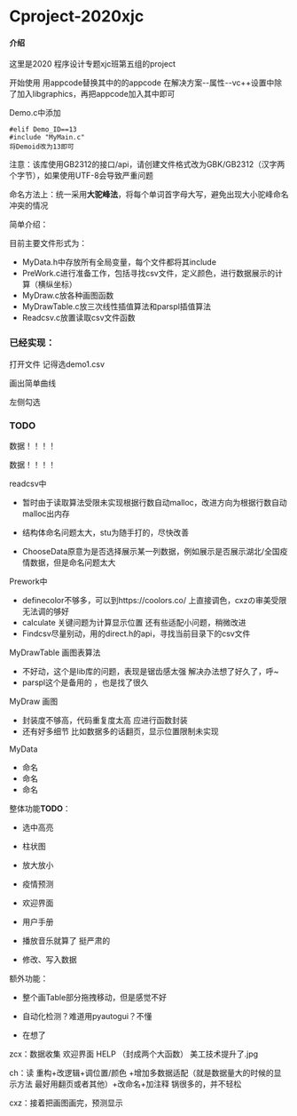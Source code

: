 # Cproject-2020xjc

#### 介绍
这里是2020 程序设计专题xjc班第五组的project



开始使用   用appcode替换其中的的appcode  在解决方案--属性--vc++设置中除了加入libgraphics，再把appcode加入其中即可





Demo.c中添加

~~~
#elif Demo_ID==13
#include "MyMain.c"
将Demoid改为13即可
~~~



注意：该库使用GB2312的接口/api，请创建文件格式改为GBK/GB2312（汉字两个字节），如果使用UTF-8会导致严重问题



命名方法上：统一采用**大驼峰法**，将每个单词首字母大写，避免出现大小驼峰命名冲突的情况





简单介绍：

目前主要文件形式为：

- MyData.h中存放所有全局变量，每个文件都将其include
- PreWork.c进行准备工作，包括寻找csv文件，定义颜色，进行数据展示的计算（横纵坐标）
- MyDraw.c放各种画图函数
- MyDrawTable.c放三次线性插值算法和parspl插值算法
- Readcsv.c放置读取csv文件函数



### 已经实现：

打开文件   记得选demo1.csv

画出简单曲线

左侧勾选





### TODO



数据！！！！

数据！！！！



readcsv中

- 暂时由于读取算法受限未实现根据行数自动malloc，改进方向为根据行数自动malloc出内存

- 结构体命名问题太大，stu为随手打的，尽快改善
- ChooseData原意为是否选择展示某一列数据，例如展示是否展示湖北/全国疫情数据，但是命名问题太大





Prework中

- definecolor不够多，可以到https://coolors.co/  上直接调色，cxzの审美受限无法调的够好
- calculate 关键问题为计算显示位置  还有些适配小问题，稍微改进
- Findcsv尽量别动，用的direct.h的api，寻找当前目录下的csv文件







MyDrawTable 画图表算法

- 不好动，这个是lib库的问题，表现是锯齿感太强   解决办法想了好久了，呼~
- parspl这个是备用的 ，也是找了很久



MyDraw 画图

- 封装度不够高，代码重复度太高 应进行函数封装
- 还有好多细节  比如数据多的话翻页，显示位置限制未实现



MyData

- 命名  
- 命名
- 命名



整体功能**TODO**：

- 选中高亮

- 柱状图

- 放大放小

- 疫情预测

- 欢迎界面

- 用户手册

- 播放音乐就算了  挺严肃的

- 修改、写入数据

  

额外功能：

- 整个画Table部分拖拽移动，但是感觉不好

- 自动化检测？难道用pyautogui？不懂

- 在想了

  




zcx：数据收集  欢迎界面  HELP （封成两个大函数）   美工技术提升了.jpg  


ch：读  重构+改逻辑+调位置/颜色 +增加多数据适配（就是数据量大的时候的显示方法  最好用翻页或者其他）+改命名+加注释   锅很多的，并不轻松



cxz：接着把画图画完，预测显示